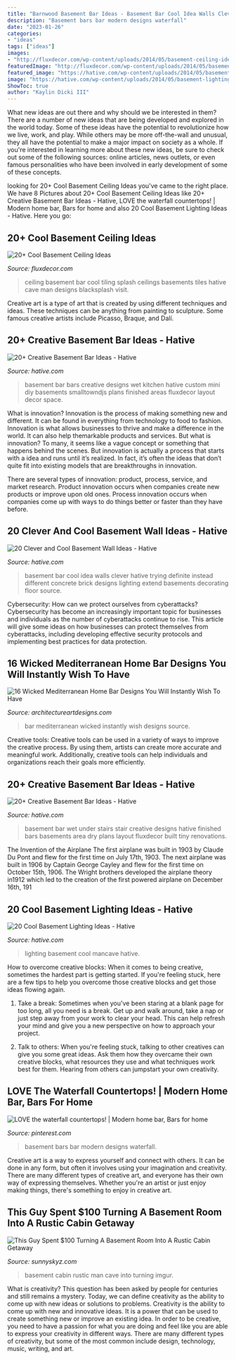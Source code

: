 ```yaml
---
title: "Barnwood Basement Bar Ideas - Basement Bar Cool Idea Walls Clever Hative Trying Definite Instead Different Concrete Brick Designs Lighting Extend Basements Decorating Floor Source"
description: "Basement bars bar modern designs waterfall"
date: "2023-01-26"
categories:
- "ideas"
tags: ["ideas"]
images:
- "http://fluxdecor.com/wp-content/uploads/2014/05/basement-ceiling-ideas/12-black-splash-tiling-as-ceiling.jpg"
featuredImage: "http://fluxdecor.com/wp-content/uploads/2014/05/basement-ceiling-ideas/12-black-splash-tiling-as-ceiling.jpg"
featured_image: "https://hative.com/wp-content/uploads/2014/05/basement-bar-ideas/9-small-basement-bar.jpg"
image: "https://hative.com/wp-content/uploads/2014/05/basement-lighting-ideas/17-mancave-lighting.jpg"
ShowToc: true
author: "Kaylin Dicki III"
---
```



What new ideas are out there and why should we be interested in them?
There are a number of new ideas that are being developed and explored in the world today. Some of these ideas have the potential to revolutionize how we live, work, and play. While others may be more off-the-wall and unusual, they all have the potential to make a major impact on society as a whole. If you're interested in learning more about these new ideas, be sure to check out some of the following sources: online articles, news outlets, or even famous personalities who have been involved in early development of some of these concepts.

	

		
looking for 20+ Cool Basement Ceiling Ideas you've came to the right place. We have 8 Pictures about 20+ Cool Basement Ceiling Ideas like 20+ Creative Basement Bar Ideas - Hative, LOVE the waterfall countertops! | Modern home bar, Bars for home and also 20 Cool Basement Lighting Ideas - Hative. Here you go:
		
    
## 20+ Cool Basement Ceiling Ideas

<img loading=lazy src="http://fluxdecor.com/wp-content/uploads/2014/05/basement-ceiling-ideas/12-black-splash-tiling-as-ceiling.jpg" onerror="this.onerror=null;this.src='https://tse1.mm.bing.net/th?id=OIP.YG5JfZZzDcxuNy4W0UOshwHaLH&amp;pid=15.1';" alt="20+ Cool Basement Ceiling Ideas">

_Source: fluxdecor.com_

>ceiling basement bar cool tiling splash ceilings basements tiles hative cave man designs blacksplash visit. 

	

Creative art is a type of art that is created by using different techniques and ideas. These techniques can be anything from painting to sculpture. Some famous creative artists include Picasso, Braque, and Dalí.

    
## 20+ Creative Basement Bar Ideas - Hative

<img loading=lazy src="https://hative.com/wp-content/uploads/2014/05/basement-bar-ideas/9-small-basement-bar.jpg" onerror="this.onerror=null;this.src='https://tse3.mm.bing.net/th?id=OIP.19PZjY44M4N9-LOTKxJ0WwHaLH&amp;pid=15.1';" alt="20+ Creative Basement Bar Ideas - Hative">

_Source: hative.com_

>basement bar bars creative designs wet kitchen hative custom mini diy basements smalltowndjs plans finished areas fluxdecor layout decor space. 

	

What is innovation?
Innovation is the process of making something new and different. It can be found in everything from technology to food to fashion. Innovation is what allows businesses to thrive and make a difference in the world. It can also help themarkable products and services.
But what is innovation? To many, it seems like a vague concept or something that happens behind the scenes. But innovation is actually a process that starts with a idea and runs until it’s realized. In fact, it’s often the ideas that don’t quite fit into existing models that are breakthroughs in innovation.

There are several types of innovation: product, process, service, and market research. Product innovation occurs when companies create new products or improve upon old ones. Process innovation occurs when companies come up with ways to do things better or faster than they have before.

    
## 20 Clever And Cool Basement Wall Ideas - Hative

<img loading=lazy src="https://hative.com/wp-content/uploads/2014/05/basement-wall-ideas/4-basement-bar-wall-idea.jpg" onerror="this.onerror=null;this.src='https://tse2.mm.bing.net/th?id=OIP.VrK1x4OanKNsJ2TRbGXaCgHaE8&amp;pid=15.1';" alt="20 Clever and Cool Basement Wall Ideas - Hative">

_Source: hative.com_

>basement bar cool idea walls clever hative trying definite instead different concrete brick designs lighting extend basements decorating floor source. 

	

Cybersecurity: How can we protect ourselves from cyberattacks?
Cybersecurity has become an increasingly important topic for businesses and individuals as the number of cyberattacks continue to rise. This article will give some ideas on how businesses can protect themselves from cyberattacks, including developing effective security protocols and implementing best practices for data protection.

    
## 16 Wicked Mediterranean Home Bar Designs You Will Instantly Wish To Have

<img loading=lazy src="https://www.architectureartdesigns.com/wp-content/uploads/2017/10/16-Wicked-Mediterranean-Home-Bar-Designs-You-Will-Instantly-Wish-To-Have-12.jpg" onerror="this.onerror=null;this.src='https://tse4.mm.bing.net/th?id=OIP.d-9LXbLaKjDiTB3xAczFhwHaE8&amp;pid=15.1';" alt="16 Wicked Mediterranean Home Bar Designs You Will Instantly Wish To Have">

_Source: architectureartdesigns.com_

>bar mediterranean wicked instantly wish designs source. 

	

Creative tools:
Creative tools can be used in a variety of ways to improve the creative process. By using them, artists can create more accurate and meaningful work. Additionally, creative tools can help individuals and organizations reach their goals more efficiently.

    
## 20+ Creative Basement Bar Ideas - Hative

<img loading=lazy src="https://hative.com/wp-content/uploads/2014/05/basement-bar-ideas/2-small-under-stair-wet-bar.jpg" onerror="this.onerror=null;this.src='https://tse2.mm.bing.net/th?id=OIP.ZcuxemJXztmIPJZ1R7nFdQHaFj&amp;pid=15.1';" alt="20+ Creative Basement Bar Ideas - Hative">

_Source: hative.com_

>basement bar wet under stairs stair creative designs hative finished bars basements area dry plans layout fluxdecor built tiny renovations. 

	

The Invention of the Airplane
The first airplane was built in 1903 by Claude Du Pont and flew for the first time on July 17th, 1903. The next airplane was built in 1906 by Captain George Cayley and flew for the first time on October 15th, 1906. The Wright brothers developed the airplane theory in1912 which led to the creation of the first powered airplane on December 16th, 191
    
## 20 Cool Basement Lighting Ideas - Hative

<img loading=lazy src="https://hative.com/wp-content/uploads/2014/05/basement-lighting-ideas/17-mancave-lighting.jpg" onerror="this.onerror=null;this.src='https://tse4.mm.bing.net/th?id=OIP.Lv5P2XWwy28z3Ls7FBCDywHaJ4&amp;pid=15.1';" alt="20 Cool Basement Lighting Ideas - Hative">

_Source: hative.com_

>lighting basement cool mancave hative. 

	

How to overcome creative blocks:
When it comes to being creative, sometimes the hardest part is getting started. If you're feeling stuck, here are a few tips to help you overcome those creative blocks and get those ideas flowing again.
1. Take a break: Sometimes when you've been staring at a blank page for too long, all you need is a break. Get up and walk around, take a nap or just step away from your work to clear your head. This can help refresh your mind and give you a new perspective on how to approach your project.

2. Talk to others: When you're feeling stuck, talking to other creatives can give you some great ideas. Ask them how they overcame their own creative blocks, what resources they use and what techniques work best for them. Hearing from others can jumpstart your own creativity.


    
## LOVE The Waterfall Countertops! | Modern Home Bar, Bars For Home

<img loading=lazy src="https://i.pinimg.com/736x/51/f2/06/51f206388c6120242aa4989bc1226cff--basement-bars-basement-ideas.jpg" onerror="this.onerror=null;this.src='https://tse1.mm.bing.net/th?id=OIP.PCaWUBrh8e0g6RrUICgh6gHaF6&amp;pid=15.1';" alt="LOVE the waterfall countertops! | Modern home bar, Bars for home">

_Source: pinterest.com_

>basement bars bar modern designs waterfall. 

	

Creative art is a way to express yourself and connect with others. It can be done in any form, but often it involves using your imagination and creativity. There are many different types of creative art, and everyone has their own way of expressing themselves. Whether you're an artist or just enjoy making things, there's something to enjoy in creative art.

    
## This Guy Spent $100 Turning A Basement Room Into A Rustic Cabin Getaway

<img loading=lazy src="https://www.sunnyskyz.com/uploads/2014/12/mzxkh-11.jpg" onerror="this.onerror=null;this.src='https://tse1.mm.bing.net/th?id=OIP._GUGGLuIb3UvcNJw7shb6wHaJ4&amp;pid=15.1';" alt="This Guy Spent $100 Turning A Basement Room Into A Rustic Cabin Getaway">

_Source: sunnyskyz.com_

>basement cabin rustic man cave into turning imgur. 

	

What is creativity? This question has been asked by people for centuries and still remains a mystery. Today, we can define creativity as the ability to come up with new ideas or solutions to problems.
Creativity is the ability to come up with new and innovative ideas. It is a power that can be used to create something new or improve an existing idea. In order to be creative, you need to have a passion for what you are doing and feel like you are able to express your creativity in different ways. There are many different types of creativity, but some of the most common include design, technology, music, writing, and art.

